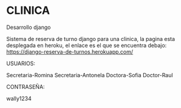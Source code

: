 # CLINICA

Desarrollo django 

Sistema de reserva de turno django para una clinica, la pagina esta desplegada en heroku, el enlace es el que se encuentra debajo:
https://django-reserva-de-turnos.herokuapp.com/

USUARIOS:
  
  Secretaria-Romina
  Secretaria-Antonela
  Doctora-Sofia
  Doctor-Raul

CONTRASEÑA:
  
  wally1234
